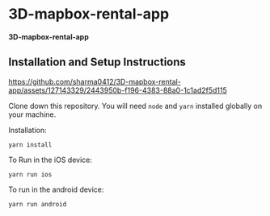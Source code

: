 # 3D-mapbox-rental-app

 #### 3D-mapbox-rental-app

 ## Installation and Setup Instructions

https://github.com/sharma0412/3D-mapbox-rental-app/assets/127143329/2443950b-f196-4383-88a0-1c1ad2f5d115

 Clone down this repository. You will need `node` and `yarn` installed globally on your machine.  

 Installation:

 `yarn install`  

 To Run in the iOS device:  

 `yarn run ios`  

 To run in the android device:

 `yarn run android`  
